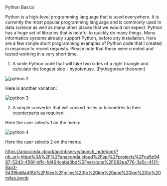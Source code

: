 
Python Basics

Python is a high-level programming language that is used everywhere. It is currently the most popular programming language and is commonly used in data science as well as many other places that we would not expect.
Python has a huge set of libraries that is helpful to quickly do many things. Many informatics systems already support Python, before any installation.
Here are a few simple short programming examples of Python code that I created in response to recent requests. Please note that these were created and tested working in a very short time.


1.	A simle Python code that will take two sides of a right triangle and calculate the longest side - hypotenuse. (Pythagorean theorem:)

![python 2](https://github.com/DanielMitchell45/Python_Exercises_19thSeptember23/assets/65592585/cfd37c6c-8c55-4f99-9099-73e01546f51b)

Here is another variation:

![python 3](https://github.com/DanielMitchell45/Python_Exercises_19thSeptember23/assets/65592585/bc884334-ffb0-45ad-a32c-9e68adcfc78c)

2.	A simple converter that will convert miles or kilometres to their counterparts as required.

   Here the user selects 1 on the menu:

![python 4](https://github.com/DanielMitchell45/Python_Exercises_19thSeptember23/assets/65592585/09e8ca1b-8cae-48ef-bf4d-564d9d61226d)

  Here the user selects 2 on the menu:

  
  https://anaconda.cloud/api/nbserve/launch_notebook?nb_url=https%3A%2F%2Fanaconda.cloud%2Fapi%2Fprojects%2Fca5e9497-52d3-456f-bffc-fd464ceba3bd%2Fversions%2F082ea776-3a5c-4f31-8aa3-5439bd6a4f8e%2Ffiles%2Fmiles%20to%20km%20and%20km%20to%20miles.ipynb

  

